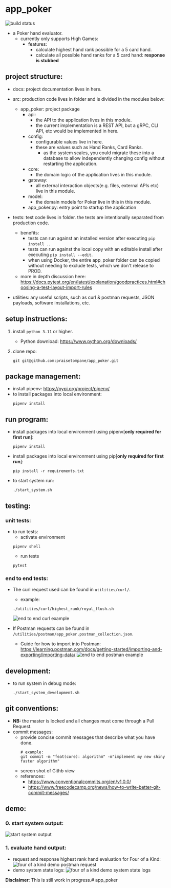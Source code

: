 # app_poker
![build status](https://github.com/praisetompane/app_poker/actions/workflows/app_poker.yaml/badge.svg)
- a Poker hand evaluator.
    - currently only supports High Games:
        - features:
            - calculate highest hand rank possible for a 5 card hand.
            - calculate all possible hand ranks for a 5 card hand: **response is stubbed**

## project structure:
- docs: project documentation lives in here.
- src: production code lives in folder and is divided in the modules below:
    - app_poker: project package
        - api:
            - the API to the application lives in this module.
            - the current implementation is a REST API, but a gRPC, CLI API, etc would be implemented in here.
        - config:
            - configurable values live in here. 
            - these are values such as Hand Ranks, Card Ranks.
                - as the system scales, you could migrate these into a database to allow independently
                changing config without restarting the application.
        - core:
            - the domain logic of the application lives in this module.
        - gateway:
            - all external interaction objects(e.g. files, external APIs etc) live in this module.
        - model:
            - the domain models for Poker live in this in this module.
        - app_poker.py:
            entry point to startup the application
- tests: test code lives in folder.
    the tests are intentionally separated from production code.
    - benefits:
        - tests can run against an installed version after executing `pip install .`.
        - tests can run against the local copy with an editable install after executing `pip install --edit`.
        - when using Docker, the entire app_poker folder can be copied without needing to exclude tests, which we don't release to PROD.
    - more in depth discussion here: https://docs.pytest.org/en/latest/explanation/goodpractices.html#choosing-a-test-layout-import-rules

- utilities: any useful scripts, such as curl & postman requests, JSON payloads, software installations, etc.

## setup instructions:
1. install `python 3.11` or higher.
    - Python download: https://www.python.org/downloads/

2. clone repo: 
    ```shell
    git git@github.com:praisetompane/app_poker.git
    ```
## package management:
- install pipenv: https://pypi.org/project/pipenv/
- to install packages into local environment:
    ```shell
    pipenv install
    ```
## run program:
- install packages into local environment using pipenv[**only required for first run**]:
    ```shell
    pipenv install
    ```
- install packages into local environment using pip[**only required for first run**]:
    ```shell
    pip install -r requirements.txt
    ```
- to start system run:
    ```shell
    ./start_system.sh
    ```

## testing:
### unit tests:
- to run tests:
    - activate environment
    ```shell
    pipenv shell
    ```
    - run tests
    ```shell
    pytest
    ```
        
### end to end tests:
- The curl request used can be found in `utilities/curl/`.
    - example:
    ```shell
    ./utilities/curl/highest_rank/royal_flush.sh 
    ```
    ![end to end curl example](./docs/end_to_end_curl_example.png) <br>

- If Postman requests can be found in `/utilities/postman/app_poker.postman_collection.json`.
    - Guide for how to import into Postman: https://learning.postman.com/docs/getting-started/importing-and-exporting/importing-data/
    ![end to end postman example](./docs/end_to_end_postman_example.png)

## development:
- to run system in debug mode:
    ```shell
    ./start_system_development.sh
    ```
## git conventions:
- **NB:** the master is locked and all changes must come through a Pull Request.
- commit messages:
    - provide concise commit messages that describe what you have done.
        ```shell
        # example:
        git commit -m "feat(core): algorithm" -m"implement my new shiny faster algorithm"
        ```
    - screen shot of Githb view
    - references: 
        - https://www.conventionalcommits.org/en/v1.0.0/
        - https://www.freecodecamp.org/news/how-to-write-better-git-commit-messages/
## demo:
### 0. start system output: <br>
![start system output](./docs/start_system_output.png)

### 1. evaluate hand output: <br>
- request and response highest rank hand evaluation for Four of a Kind:
![four of a kind demo postman request](./docs/four_of_a_kind_demo_postman_request.png)
- demo system state logs:
![four of a kind demo system state logs](./docs/foud_of_a_kind_demo_system_state_logs.png)


**Disclaimer**: This is still work in progress.# app_poker
